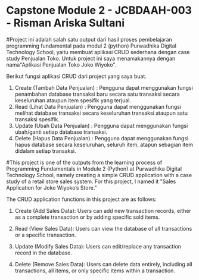 # Capstone Module 2 - JCBDAAH-003 - Risman Ariska Sultani

#Project ini adalah salah satu output dari hasil proses pembelajaran programming fundamental pada modul 2 (python) Purwadhika Digital Technology School, yaitu membuat aplikasi CRUD sederhana dengan case study Penjualan Toko. Untuk project ini saya menamakannya dengan nama"Aplikasi Penjualan Toko Joko Wiyoko".

Berikut fungsi aplikasi CRUD dari project yang saya buat.

1. Create (Tambah Data Penjualan) : 
   Pengguna dapat menggunakan fungsi penambahan database transaksi baru secara satu transaksi secara keseluruhan ataupun item spesifik yang terjual.
2. Read (Lihat Data Penjualan) : 
   Pengguna dapat menggunakan fungsi melihat database transaksi secara keseluruhan transaksi ataupun satu transaksi spesifik.
3. Update (Ubah Data Penjualan) : 
   Pengguna dapat menggunakan fungsi ubah/ganti setiap database transaksi.
4. Delete (Hapus Data Penjualan) : 
   Pengguna dapat menggunakan fungsi hapus database secara keseluruhan, seluruh item, atapun sebagian item didalam setiap transaksi.




#This project is one of the outputs from the learning process of Programming Fundamentals in Module 2 (Python) at Purwadhika Digital Technology School, namely creating a simple CRUD application with a case study of a retail store sales system. For this project, I named it "Sales Application for Joko Wiyoko’s Store."

The CRUD application functions in this project are as follows:

1. Create (Add Sales Data): Users can add new transaction records, either as a complete transaction or by adding specific sold items.

2. Read (View Sales Data): Users can view the database of all transactions or a specific transaction.

3. Update (Modify Sales Data): Users can edit/replace any transaction record in the database.

4. Delete (Remove Sales Data): Users can delete data entirely, including all transactions, all items, or only specific items within a transaction.


